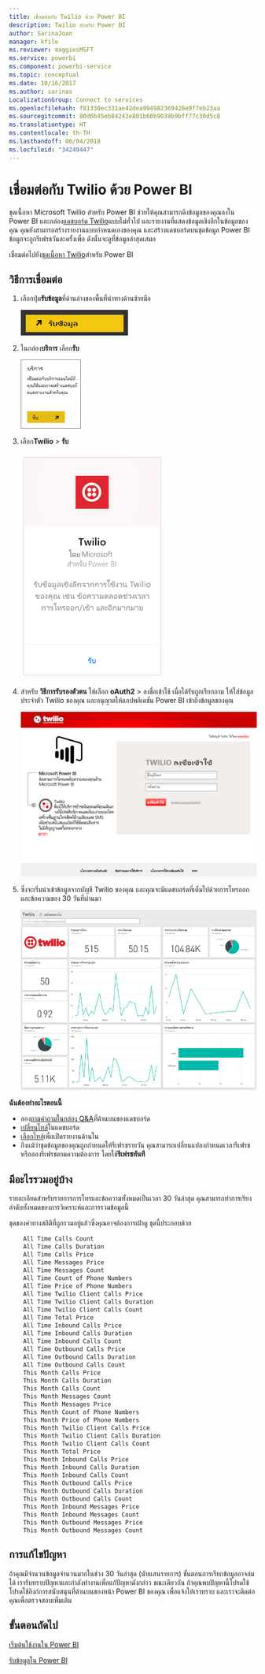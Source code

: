 ```yaml
---
title: เชื่อมต่อกับ Twilio ด้วย Power BI
description: Twilio สำหรับ Power BI
author: SarinaJoan
manager: kfile
ms.reviewer: maggiesMSFT
ms.service: powerbi
ms.component: powerbi-service
ms.topic: conceptual
ms.date: 10/16/2017
ms.author: sarinas
LocalizationGroup: Connect to services
ms.openlocfilehash: f81330ec331ae42dea994982369428e9f7eb23aa
ms.sourcegitcommit: 80d6b45eb84243e801b60b9038b9bff77c30d5c8
ms.translationtype: HT
ms.contentlocale: th-TH
ms.lasthandoff: 06/04/2018
ms.locfileid: "34249447"
---
```

# <a name="connect-to-twilio-with-power-bi"></a>เชื่อมต่อกับ Twilio ด้วย Power BI
ชุดเนื้อหา Microsoft Twilio สำหรับ Power BI ช่วยให้คุณสามารถดึงข้อมูลของคุณลงใน Power BI และกล่อง[แดชบอร์ด Twilio](https://powerbi.microsoft.com/integrations/twilio)แบบไม่ทั่วไป และรายงานที่แสดงข้อมูลเชิงลึกในข้อมูลของคุณ คุณยังสามารถสร้างรายงานแบบกำหนดเองของคุณ และสร้างแดชบอร์ดบนชุดข้อมูล Power BI ข้อมูลจะถูกรีเฟรชวันละครั้งเพื่อ ดังนั้นจะดูที่ข้อมูลล่าสุดเสมอ

เชื่อมต่อไปยัง[ชุดเนื้อหา Twilio](https://app.powerbi.com/getdata/services/twilio)สำหรับ Power BI

## <a name="how-to-connect"></a>วิธีการเชื่อมต่อ
1. เลือกปุ่ม**รับข้อมูล**ที่ด้านล่างของพื้นที่นำทางด้านซ้ายมือ
   
   ![](media/service-connect-to-twilio/pbi_getdata.png) 
2. ในกล่อง**บริการ** เลือก**รับ**
   
   ![](media/service-connect-to-twilio/pbi_getservices.png) 
3. เลือก**Twilio** \> **รับ**
   
   ![](media/service-connect-to-twilio/twilio.png)
4. สำหรับ **วิธีการรับรองตัวตน** ให้เลือก **oAuth2** \> ลงชื่อเข้าใช้ เมื่อได้รับถูกเรียกถาม ให้ใส่ข้อมูลประจำตัว Twilio ของคุณ และอนุญาตให้แอปพลิเคชัน Power BI เข้าถึงข้อมูลของคุณ
   
   ![](media/service-connect-to-twilio/pbi_twilio_login.png)
5. ซึ่งจะเริ่มนำเข้าข้อมูลจากบัญชี Twilio ของคุณ และคุณจะมีแดชบอร์ดที่เต็มไปด้วยการโทรออกและข้อความของ 30 วันที่ผ่านมา 
   
   ![](media/service-connect-to-twilio/pbi_twilio_db.png)

**ฉันต้องทำอะไรตอนนี้**

* ลอง[ถามคำถามในกล่อง Q&A](power-bi-q-and-a.md)ที่ด้านบนของแดชบอร์ด
* [เปลี่ยนไทล์](service-dashboard-edit-tile.md)ในแดชบอร์ด
* [เลือกไทล์](service-dashboard-tiles.md)เพื่อเปิดรายงานด้านใน
* ถึงแม้ว่าชุดข้อมูลของคุณถูกกำหนดให้รีเฟรซรายวัน คุณสามารถเปลี่ยนแปลงกำหนดเวลารีเฟรช หรือลองรีเฟรชตามความต้องการ โดยใช้**รีเฟรชทันที**

## <a name="whats-included"></a>มีอะไรรวมอยู่บ้าง
รายละเอียดสำหรับรายการการโทรและข้อความทั้งหมดเป็นเวลา 30 วันล่าสุด คุณสามารถทำการเรียงลำดับทั้งหมดของการวิเคราะห์และการรวมข้อมูลนี้

ชุดของค่าทางสถิติที่ถูกรวมอยู่แล้วซึ่งคุณอาจต้องการเฝ้าดู ชุดนี้ประกอบด้วย

        All Time Calls Count  
        All Time Calls Duration  
        All Time Calls Price  
        All Time Messages Price  
        All Time Messages Count  
        All Time Count of Phone Numbers  
        All Time Price of Phone Numbers  
        All Time Twilio Client Calls Price  
        All Time Twilio Client Calls Duration  
        All Time Twilio Client Calls Count  
        All Time Total Price  
        All Time Inbound Calls Price  
        All Time Inbound Calls Duration  
        All Time Inbound Calls Count  
        All Time Outbound Calls Price  
        All Time Outbound Calls Duration  
        All Time Outbound Calls Count  
        This Month Calls Price  
        This Month Calls Duration  
        This Month Calls Count  
        This Month Messages Count  
        This Month Messages Price  
        This Month Count of Phone Numbers  
        This Month Price of Phone Numbers  
        This Month Twilio Client Calls Price  
        This Month Twilio Client Calls Duration  
        This Month Twilio Client Calls Count  
        This Month Total Price  
        This Month Inbound Calls Price  
        This Month Inbound Calls Duration  
        This Month Inbound Calls Count  
        This Month Outbound Calls Price  
        This Month Outbound Calls Duration  
        This Month Outbound Calls Count  
        This Month Inbound Messages Price  
        This Month Inbound Messages Count  
        This Month Outbound Messages Price  
        This Month Outbound Messages Count

## <a name="troubleshooting"></a>การแก้ไขปัญหา
ถ้าคุณมีจำนวนข้อมูลจำนวนมากในช่วง 30 วันล่าสุด (นับแสนรายการ) ขั้นตอนการเรียกข้อมูลอาจล่มได้ เรารับทราบปัญหาและกำลังทำงานเพื่อแก้ปัญหาดังกล่าว ขณะเดียวกัน ถ้าคุณพบปัญหานี้โปรดใช้โปรดใช้ลิงก์การสนับสนุนที่ด้านบนของหน้า Power BI ของคุณ เพื่อแจ้งให้เราทราบ และเราจะติดต่อคุณเพื่อตรวจสอบเพิ่มเติม

## <a name="next-steps"></a>ขั้นตอนถัดไป
[เริ่มต้นใช้งานใน Power BI](service-get-started.md)

[รับข้อมูลใน Power BI](service-get-data.md)

